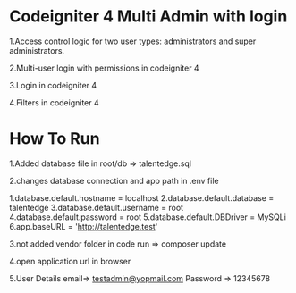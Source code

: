 # Codeigniter 4 Multi Admin with login
1.Access control logic for two user types: administrators and super administrators.

2.Multi-user login with permissions in codeigniter 4

3.Login in codeigniter 4

4.Filters in codeigniter 4

# How To Run

1.Added database file in root/db => talentedge.sql

2.changes  database connection and app path in .env file

  1.database.default.hostname = localhost
  2.database.default.database = talentedge
  3.database.default.username = root
  4.database.default.password = root
  5.database.default.DBDriver = MySQLi
  6.app.baseURL = 'http://talentedge.test'

3.not added vendor folder in code run => composer update

4.open application url in browser

5.User Details email=> testadmin@yopmail.com Password => 12345678
